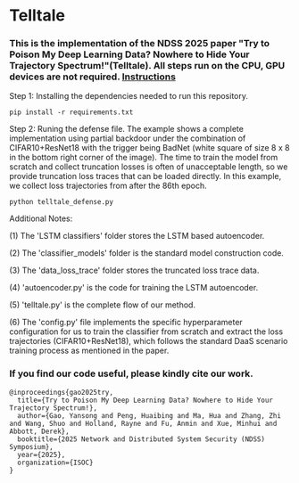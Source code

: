 # Telltale
### This is the implementation of the NDSS 2025 paper "Try to Poison My Deep Learning Data? Nowhere to Hide Your Trajectory Spectrum!"(Telltale). All steps run on the CPU, GPU devices are not required. [Instructions](https://drive.google.com/file/d/1xbaiwDy6itqLJQSEfa49DrohtmH9FJRu/view)
Step 1: Installing the dependencies needed to run this repository.
```
pip install -r requirements.txt
```

Step 2: Runing the defense file. The example shows a complete implementation using partial backdoor under the combination of CIFAR10+ResNet18 with the trigger being BadNet (white square of size 8 x 8 in the bottom right corner of the image). The time to train the model from scratch and collect truncation losses is often of unacceptable length, so we provide truncation loss traces that can be loaded directly. In this example, we collect loss trajectories from after the 86th epoch.
```
python telltale_defense.py
```
Additional Notes: 

(1) The 'LSTM classifiers' folder stores the LSTM based autoencoder. 

(2) The 'classifier_models' folder is the standard model construction code. 

(3) The 'data_loss_trace' folder stores the truncated loss trace data. 

(4) 'autoencoder.py' is the code for training the LSTM autoencoder. 

(5) 'telltale.py' is the complete flow of our method.

(6) The 'config.py' file implements the specific hyperparameter configuration for us to train the classifier from scratch and extract the loss trajectories (CIFAR10+ResNet18), which follows the standard DaaS scenario training process as mentioned in the paper.

### If you find our code useful, please kindly cite our work.
```
@inproceedings{gao2025try,
  title={Try to Poison My Deep Learning Data? Nowhere to Hide Your Trajectory Spectrum!},
  author={Gao, Yansong and Peng, Huaibing and Ma, Hua and Zhang, Zhi and Wang, Shuo and Holland, Rayne and Fu, Anmin and Xue, Minhui and Abbott, Derek},
  booktitle={2025 Network and Distributed System Security (NDSS) Symposium},
  year={2025},
  organization={ISOC}
}
```
